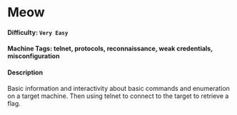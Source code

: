 # Meow 

#### Difficulty: <code>Very Easy</code>

#### Machine Tags: telnet, protocols, reconnaissance, weak credentials, misconfiguration

#### Description
Basic information and interactivity about basic commands and enumeration on a target machine. Then using telnet to connect to the target to retrieve a flag.  